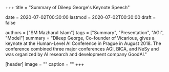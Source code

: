 +++
title = "Summary of Dileep George's Keynote Speech"

date = 2020-07-02T00:30:00
lastmod = 2020-07-02T00:30:00
draft = false

authors = ["SM Mazharul Islam"]
tags = ["Summary", "Presentation", "AGI", "Model"]
summary = "Dileep George, Co-founder of Vicarious, gives a keynote at the Human-Level AI Conference in Prague in August 2018. The conference combined three major conferences AGI, BICA, and NeSy and was organized by AI research and development company GoodAI." 

[header]
image = ""
caption = ""
+++
